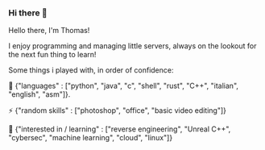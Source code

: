### Hi there 👋
Hello there, I'm Thomas!

I enjoy programming and managing little servers, always on the lookout for the next fun thing to learn!

Some things i played with, in order of confidence:

🌱 {"languages" : ["python", "java", "c", "shell", "rust", "C++", "italian", "english", "asm"]}.

⚡ {"random skills" : ["photoshop", "office", "basic video editing"]}

🔭 {"interested in / learning" : ["reverse engineering", "Unreal C++", "cybersec", "machine learning", "cloud", "linux"]}



